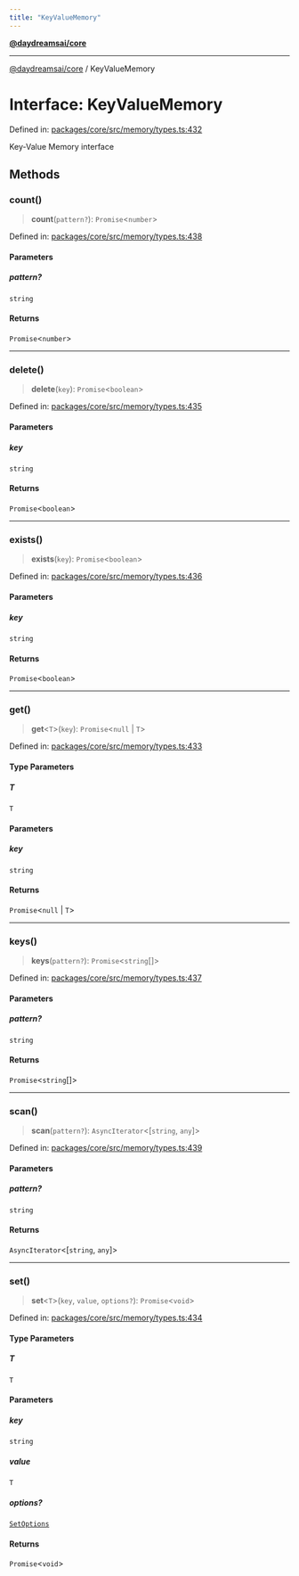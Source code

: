 ```yaml
---
title: "KeyValueMemory"
---
```


[**@daydreamsai/core**](./api-reference.md)

***

[@daydreamsai/core](./api-reference.md) / KeyValueMemory

# Interface: KeyValueMemory

Defined in: [packages/core/src/memory/types.ts:432](https://github.com/dojoengine/daydreams/blob/bbf75946e0d6d99fbdde4cebb2f8a4e8926724f1/packages/core/src/memory/types.ts#L432)

Key-Value Memory interface

## Methods

### count()

> **count**(`pattern?`): `Promise`\<`number`\>

Defined in: [packages/core/src/memory/types.ts:438](https://github.com/dojoengine/daydreams/blob/bbf75946e0d6d99fbdde4cebb2f8a4e8926724f1/packages/core/src/memory/types.ts#L438)

#### Parameters

##### pattern?

`string`

#### Returns

`Promise`\<`number`\>

***

### delete()

> **delete**(`key`): `Promise`\<`boolean`\>

Defined in: [packages/core/src/memory/types.ts:435](https://github.com/dojoengine/daydreams/blob/bbf75946e0d6d99fbdde4cebb2f8a4e8926724f1/packages/core/src/memory/types.ts#L435)

#### Parameters

##### key

`string`

#### Returns

`Promise`\<`boolean`\>

***

### exists()

> **exists**(`key`): `Promise`\<`boolean`\>

Defined in: [packages/core/src/memory/types.ts:436](https://github.com/dojoengine/daydreams/blob/bbf75946e0d6d99fbdde4cebb2f8a4e8926724f1/packages/core/src/memory/types.ts#L436)

#### Parameters

##### key

`string`

#### Returns

`Promise`\<`boolean`\>

***

### get()

> **get**\<`T`\>(`key`): `Promise`\<`null` \| `T`\>

Defined in: [packages/core/src/memory/types.ts:433](https://github.com/dojoengine/daydreams/blob/bbf75946e0d6d99fbdde4cebb2f8a4e8926724f1/packages/core/src/memory/types.ts#L433)

#### Type Parameters

##### T

`T`

#### Parameters

##### key

`string`

#### Returns

`Promise`\<`null` \| `T`\>

***

### keys()

> **keys**(`pattern?`): `Promise`\<`string`[]\>

Defined in: [packages/core/src/memory/types.ts:437](https://github.com/dojoengine/daydreams/blob/bbf75946e0d6d99fbdde4cebb2f8a4e8926724f1/packages/core/src/memory/types.ts#L437)

#### Parameters

##### pattern?

`string`

#### Returns

`Promise`\<`string`[]\>

***

### scan()

> **scan**(`pattern?`): `AsyncIterator`\<\[`string`, `any`\]\>

Defined in: [packages/core/src/memory/types.ts:439](https://github.com/dojoengine/daydreams/blob/bbf75946e0d6d99fbdde4cebb2f8a4e8926724f1/packages/core/src/memory/types.ts#L439)

#### Parameters

##### pattern?

`string`

#### Returns

`AsyncIterator`\<\[`string`, `any`\]\>

***

### set()

> **set**\<`T`\>(`key`, `value`, `options?`): `Promise`\<`void`\>

Defined in: [packages/core/src/memory/types.ts:434](https://github.com/dojoengine/daydreams/blob/bbf75946e0d6d99fbdde4cebb2f8a4e8926724f1/packages/core/src/memory/types.ts#L434)

#### Type Parameters

##### T

`T`

#### Parameters

##### key

`string`

##### value

`T`

##### options?

[`SetOptions`](./SetOptions.md)

#### Returns

`Promise`\<`void`\>
